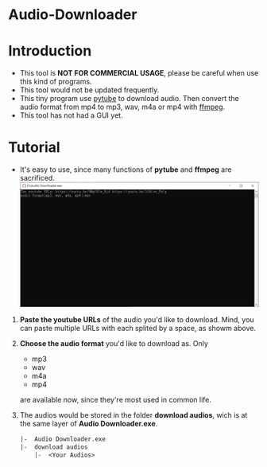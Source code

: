 # Audio-Downloader

# Introduction
* This tool is **NOT FOR COMMERCIAL USAGE**, please be careful when use this kind of programs.
* This tool would not be updated frequently.
* This tiny program use [pytube](https://github.com/pytube/pytube.git) to download audio. Then convert the audio format from mp4 to mp3, wav, m4a or mp4 with [ffmpeg](https://github.com/kkroening/ffmpeg-python.git).
* This tool has not had a GUI yet.

# Tutorial
* It's easy to use, since many functions of **pytube** and **ffmpeg** are sacrificed.
    ![](https://github.com/Xuan-Yi/Audio-Downloader/blob/main/readme_imgs/window.jpg)
1. **Paste the youtube URLs** of the audio you'd like to download. Mind, you can paste multiple URLs with each splited by a space, as showm above.
2. **Choose the audio format** you'd like to download as. Only
    * mp3
    * wav
    * m4a
    * mp4

    are available now, since they're most used in common life.
3. The audios would be stored in the folder **download audios**, wich is at the same layer of **Audio Downloader.exe**.
    ```
    |-  Audio Downloader.exe
    |-  download audios
        |-  <Your Audios>
    ```
